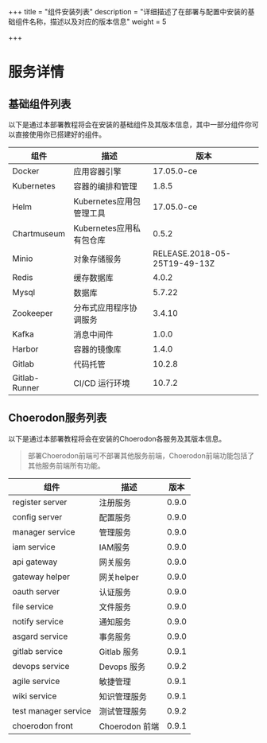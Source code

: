 +++
title = "组件安装列表"
description = "详细描述了在部署与配置中安装的基础组件名称，描述以及对应的版本信息"
weight = 5

+++

# 服务详情

## 基础组件列表

以下是通过本部署教程将会在安装的基础组件及其版本信息，其中一部分组件你可以直接使用你已搭建好的组件。

组件|描述| 版本
---|---|---
Docker|应用容器引擎|17.05.0-ce
Kubernetes|容器的编排和管理|1.8.5
Helm|Kubernetes应用包管理工具|17.05.0-ce
Chartmuseum|Kubernetes应用私有包仓库|0.5.2
Minio|对象存储服务|RELEASE.2018-05-25T19-49-13Z
Redis|缓存数据库|4.0.2
Mysql|数据库|5.7.22
Zookeeper|分布式应用程序协调服务|3.4.10
Kafka|消息中间件|1.0.0
Harbor|容器的镜像库|1.4.0
Gitlab|代码托管|10.2.8
Gitlab-Runner|CI/CD 运行环境|10.7.2

## Choerodon服务列表

以下是通过本部署教程将会在安装的Choerodon各服务及其版本信息。

<blockquote class="note">
部署Choerodon前端可不部署其他服务前端，Choerodon前端功能包括了其他服务前端所有功能。
</blockquote>

组件|描述| 版本
---|---|---
register server|注册服务|0.9.0
config server|配置服务|0.9.0
manager service|管理服务|0.9.0
iam service|IAM服务|0.9.0
api gateway|网关服务|0.9.0
gateway helper|网关helper|0.9.0
oauth server|认证服务|0.9.0
file service|文件服务|0.9.0
notify service|通知服务|0.9.0
asgard service|事务服务|0.9.0
gitlab service|Gitlab 服务|0.9.1
devops service|Devops 服务|0.9.2
agile service|敏捷管理|0.9.1
wiki service|知识管理服务|0.9.1
test manager service|测试管理服务|0.9.2
choerodon front|Choerodon 前端|0.9.1